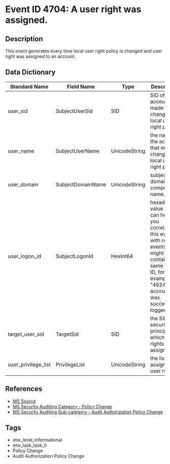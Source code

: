 # Event ID 4704: A user right was assigned.

## Description
This event generates every time local user right policy is changed and user right was assigned to an account.

## Data Dictionary
|Standard Name|Field Name|Type|Description|Sample Value|
|---|---|---|---|---|
|user_sid|SubjectUserSid|SID|SID of account that made a change to local user right policy.|`S-1-5-18`|
|user_name|SubjectUserName|UnicodeString|the name of the account that made a change to local user right policy.|`DC01$`|
|user_domain|SubjectDomainName|UnicodeString|subject's domain or computer name.|`CONTOSO`|
|user_logon_id|SubjectLogonId|HexInt64|hexadecimal value that can help you correlate this event with recent events that might contain the same Logon ID, for example, "4624: An account was successfully logged on."|`0x3e7`|
|target_user_sid|TargetSid|SID|the SID of security principal for which user rights were assigned.|`S-1-5-21-3457937927-2839227994-823803824-1104`|
|user_privilege_list|PrivilegeList|UnicodeString|the list of assigned user rights.|`SeAuditPrivilege SeIncreaseWorkingSetPrivilege`|

## References
* [MS Source](https://github.com/MicrosoftDocs/windows-itpro-docs/blob/public/windows/security/threat-protection/auditing/event-4704.md)
* [MS Security Auditing Category - Policy Change](https://docs.microsoft.com/en-us/windows/security/threat-protection/auditing/advanced-security-audit-policy-settings#policy-change)
* [MS Security Auditing Sub-category - Audit Authorization Policy Change](https://github.com/MicrosoftDocs/windows-itpro-docs/tree/master/windows/security/threat-protection/auditing/audit-authorization-policy-change.md)

## Tags
* etw_level_Informational
* etw_task_task_0
* Policy Change
* Audit Authorization Policy Change